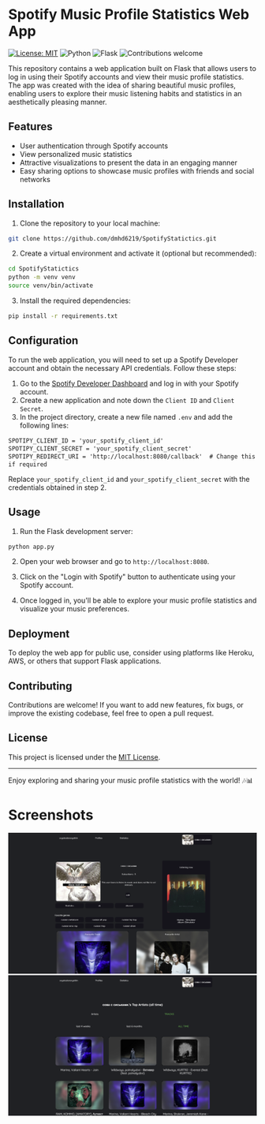 # Spotify Music Profile Statistics Web App

[![License: MIT](https://img.shields.io/badge/License-MIT-yellow.svg)](https://opensource.org/licenses/MIT)
![Python](https://img.shields.io/badge/python-blue)
![Flask](https://img.shields.io/badge/flask-orange)
![Contributions welcome](https://img.shields.io/badge/contributions-welcome-brightgreen.svg)

This repository contains a web application built on Flask that allows users to log in using their Spotify accounts and
view their music profile statistics. The app was created with the idea of sharing beautiful music profiles, enabling
users to explore their music listening habits and statistics in an aesthetically pleasing manner.

## Features

- User authentication through Spotify accounts
- View personalized music statistics
- Attractive visualizations to present the data in an engaging manner
- Easy sharing options to showcase music profiles with friends and social networks

## Installation

1. Clone the repository to your local machine:

```bash
git clone https://github.com/dmhd6219/SpotifyStatictics.git
```

2. Create a virtual environment and activate it (optional but recommended):

```bash
cd SpotifyStatictics
python -m venv venv
source venv/bin/activate
```

3. Install the required dependencies:

```bash
pip install -r requirements.txt
```

## Configuration

To run the web application, you will need to set up a Spotify Developer account and obtain the necessary API
credentials. Follow these steps:

1. Go to the [Spotify Developer Dashboard](https://developer.spotify.com/dashboard) and log in with your Spotify
   account.
2. Create a new application and note down the `Client ID` and `Client Secret`.
3. In the project directory, create a new file named `.env` and add the following lines:

```env
SPOTIPY_CLIENT_ID = 'your_spotify_client_id'
SPOTIPY_CLIENT_SECRET = 'your_spotify_client_secret'
SPOTIPY_REDIRECT_URI = 'http://localhost:8080/callback'  # Change this if required
```

Replace `your_spotify_client_id` and `your_spotify_client_secret` with the credentials obtained in step 2.

## Usage

1. Run the Flask development server:

```bash
python app.py
```

2. Open your web browser and go to `http://localhost:8080`.

3. Click on the "Login with Spotify" button to authenticate using your Spotify account.

4. Once logged in, you'll be able to explore your music profile statistics and visualize your music preferences.

## Deployment

To deploy the web app for public use, consider using platforms like Heroku, AWS, or others that support Flask
applications.

## Contributing

Contributions are welcome! If you want to add new features, fix bugs, or improve the existing codebase, feel free to
open a pull request.

## License

This project is licensed under the [MIT License](LICENSE).

---

Enjoy exploring and sharing your music profile statistics with the world! 🎶📊

# Screenshots

![Profile page](/screenshots/Screenshot_1.png)
![Statistics page](/screenshots/Screenshot_2.png)